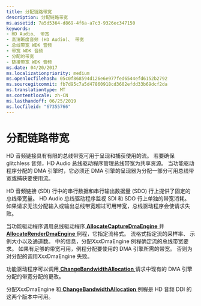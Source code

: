 ```yaml
---
title: 分配链路带宽
description: 分配链路带宽
ms.assetid: 7a5d5364-d869-4f6a-a7c3-9326ec347150
keywords:
- HD Audio、 带宽
- 高清晰度音频 (HD Audio)、 带宽
- 总线带宽 WDK 音频
- 带宽 WDK 音频
- 分配的带宽
- 链接带宽 WDK 音频
ms.date: 04/20/2017
ms.localizationpriority: medium
ms.openlocfilehash: 05c0f868594d126e6e977fed6544efd6152b2792
ms.sourcegitcommit: fb7d95c7a5d47860918cd3602efdd33b69dcf2da
ms.translationtype: MT
ms.contentlocale: zh-CN
ms.lasthandoff: 06/25/2019
ms.locfileid: "67355766"
---
```

# <a name="allocating-link-bandwidth"></a>分配链路带宽


HD 音频链接具有有限的总线带宽可用于呈现和捕获使用的流。 若要确保 glitchless 音频，HD Audio 总线驱动程序管理总线带宽为共享资源。 当功能驱动程序分配的 DMA 引擎时，它必须还 DMA 引擎的呈现器为分配一部分可用总线带宽或捕获要使用流。

HD 音频链接 (SDI) 行中的串行数据和串行输出数据量 (SDO) 行上提供了固定的总线带宽量。 HD Audio 总线驱动程序监视 SDI 和 SDO 行上单独的带宽消耗。 如果请求无法分配输入或输出总线带宽超过可用带宽，总线驱动程序会使请求失败。

当功能驱动程序调用总线驱动程序[ **AllocateCaptureDmaEngine** ](https://docs.microsoft.com/windows-hardware/drivers/ddi/content/hdaudio/nc-hdaudio-pallocate_capture_dma_engine)并[ **AllocateRenderDmaEngine** ](https://docs.microsoft.com/windows-hardware/drivers/ddi/content/hdaudio/nc-hdaudio-pallocate_render_dma_engine)例程，它指定流格式。 流格式指定流的采样率、 示例大小以及通道数。 中的信息，分配*Xxx*DmaEngine 例程确定流的总线带宽要求。 如果有足够的带宽可用，例程分配要使用的 DMA 引擎所需的带宽。 否则为对分配的调用*Xxx*DmaEngine 失败。

功能驱动程序可以调用[ **ChangeBandwidthAllocation** ](https://docs.microsoft.com/windows-hardware/drivers/ddi/content/hdaudio/nc-hdaudio-pchange_bandwidth_allocation)请求中现有的 DMA 引擎分配的带宽分配的更改。

分配*Xxx*DmaEngine 和[ **ChangeBandwidthAllocation** ](https://docs.microsoft.com/windows-hardware/drivers/ddi/content/hdaudio/nc-hdaudio-pchange_bandwidth_allocation)例程是 HD 音频 DDI 的这两个版本中可用。

 

 




